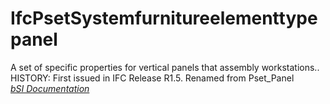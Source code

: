 IfcPsetSystemfurnitureelementtypepanel
======================================
A set of specific properties for vertical panels that assembly workstations..
HISTORY: First issued in IFC Release R1.5. Renamed from Pset_Panel  
[ _bSI
Documentation_](https://standards.buildingsmart.org/IFC/DEV/IFC4_2/FINAL/HTML/schema/ifcsharedfacilitieselements/pset/pset_systemfurnitureelementtypepanel.htm)


